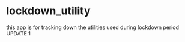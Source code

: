 # lockdown_utility

this app is for tracking down the utilities used during lockdown period
UPDATE 1
